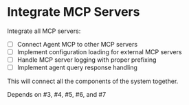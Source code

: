 # Integrate MCP Servers

Integrate all MCP servers:

- [ ] Connect Agent MCP to other MCP servers
- [ ] Implement configuration loading for external MCP servers
- [ ] Handle MCP server logging with proper prefixing
- [ ] Implement agent query response handling

This will connect all the components of the system together.

Depends on #3, #4, #5, #6, and #7